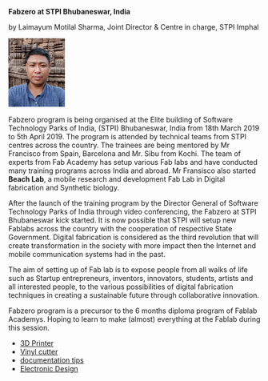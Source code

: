 **Fabzero at STPI Bhubaneswar, India** 

by Laimayum Motilal Sharma, Joint Director & Centre in charge, STPI Imphal


![Laimayum Motilal Sharma](img/selfieupload.jpg)



Fabzero program is being organised at the Elite building of Software Technology Parks of India, (STPI) Bhubaneswar, India from 18th March 2019 to 5th April 2019.
The program is attended by technical teams from STPI centres across the country. 
The trainees are being mentored by Mr Francisco from Spain, Barcelona and Mr. Sibu from Kochi. The team of experts from Fab Academy has setup various Fab labs and have conducted many training programs across India and abroad. Mr Fransisco also started **Beach Lab**, a mobile research and development Fab Lab in Digital fabrication and Synthetic biology.


After the launch of the training program by the Director General of Software Technology Parks of India through video conferencing, the Fabzero at STPI Bhubaneswar kick started. 
It is now possible that STPI will setup new Fablabs across the country with the cooperation of  respective State Government.
Digital fabrication is considered as the third revolution that will create transformation in the society with more impact then the  Internet and mobile communication systems had in the past. 

The aim of setting up of Fab lab is to expose people from all walks of life such as Startup entrepreneurs, inventors, innovators, students, artists and all interested people, to the various possibilities of digital fabrication techniques in creating a sustainable future through collaborative innovation.

Fabzero program is a precursor to the 6 months diploma program of Fablab Academys. Hoping to learn to make (almost) everything at the Fablab during this session.



- [3D Printer](3DPrinter.md)
- [Vinyl cutter](vin.md)
- [documentation tips](documentation.md)
- [Electronic Design](design.md)